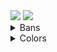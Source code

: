 <img src="https://github-readme-stats.vercel.app/api?username=xKiraiChan&include_all_commits=true&title_color=8480e5&text_color=f37e67&bg_color=000">
<img src="https://github-readme-stats.vercel.app/api/top-langs/?username=xKiraiChan&title_color=8480e5&text_color=f37e67&bg_color=000">

<details>
  <summary>Bans</summary>
  
  **My end goal is to have every possible ban reason**
  
  If you know any reasons not on this list, please make a merge request or DM me. 
  * [X] Account compromised
  * [X] Ban evasion
    * [ ] Continued
  * [ ] Disruption
  * [X] Malicious behaviour
    * [x] Continued
  * [X] Malicious conduct
  * [X] Harassment
  * [X] Use of hateful avatars
  * [ ] Creation of disruptive or malicious avatars
  * [ ] Creation of content with malicious crashing effects
  * [ ] Creation of content instructing users how to violate VRChat Terms of Service
  * [X] Violations of the VRChat Terms of Service
    * [x] Continued
    * [x] Repeated
  * [ ] Malicious client development
  * [ ] Trying to ERP with Tupper
</details>

<details>
  <summary>Colors</summary>
  
  - `#5600a5` | Primary
  - `#ccccff` | Secondary
  - `#8480e5` | TI Purple
  - `#f37e67` | TI Orange
</details>
